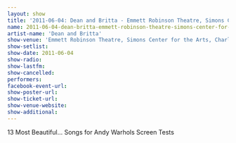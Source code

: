 ```yaml
---
layout: show
title: '2011-06-04: Dean and Britta - Emmett Robinson Theatre, Simons Center for the Arts, Charleston, SC, USA'
name: 2011-06-04-dean-britta-emmett-robinson-theatre-simons-center-for-the-arts-charleston-sc-usa
artist-name: 'Dean and Britta'
show-venue: 'Emmett Robinson Theatre, Simons Center for the Arts, Charleston, SC, USA'
show-setlist: 
show-date: 2011-06-04
show-radio: 
show-lastfm: 
show-cancelled: 
performers: 
facebook-event-url: 
show-poster-url: 
show-ticket-url: 
show-venue-website: 
show-additional: 
---
```


13 Most Beautiful... Songs for Andy Warhols Screen Tests